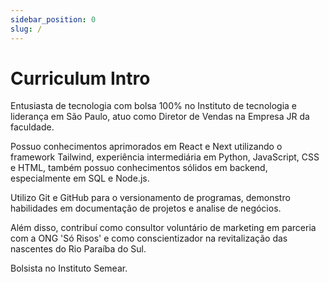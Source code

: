 ```yaml
---
sidebar_position: 0
slug: /
---
```


# Curriculum Intro

Entusiasta de tecnologia com bolsa 100% no Instituto de tecnologia e liderança em São Paulo, atuo como Diretor de Vendas na Empresa JR da faculdade.

Possuo conhecimentos aprimorados em React e Next utilizando o framework Tailwind, experiência intermediária em Python, JavaScript, CSS e HTML, também possuo conhecimentos sólidos em backend, especialmente em SQL e Node.js.

Utilizo Git e GitHub para o versionamento de programas, demonstro habilidades em documentação de projetos e analise de negócios.

Além disso, contribuí como consultor voluntário de marketing em parceria com a ONG 'Só Risos' e como conscientizador na revitalização das nascentes do Rio Paraíba do Sul.

Bolsista no Instituto Semear.


